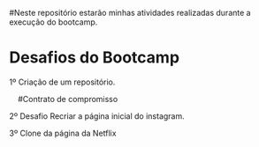 #Neste repositório estarão minhas atividades realizadas durante a execução do bootcamp.

# Desafios do Bootcamp

1º Criação de um repositório.

     #Contrato de compromisso

2º Desafio Recriar a página inicial do instagram.

3º Clone da página da Netflix
